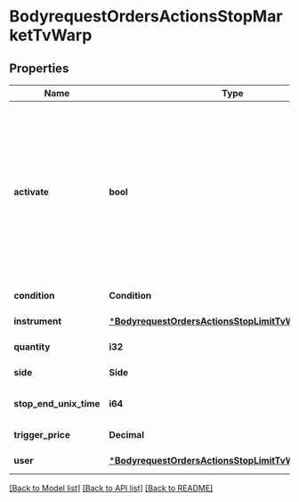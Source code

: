 # BodyrequestOrdersActionsStopMarketTvWarp

## Properties
Name | Type | Description | Notes
------------ | ------------- | ------------- | -------------
**activate** | **bool** | Флаг указывает, создать активную заявку, или не активную. Не активная заявка отображается в системе, но не участвует в процессе выставления на биржу, пока не станет активной. Данный флаг необходим при создании группы заявок с типом &#x27;TriggerBracketOrders&#x27;  | [default to true]
**condition** | **Condition** |  | [default to null]
**instrument** | [***BodyrequestOrdersActionsStopLimitTvWarpInstrument**](bodyrequest_OrdersActionsStopLimitTVWarp_instrument.md) |  | [default to null]
**quantity** | **i32** | Количество (лоты) | [default to null]
**side** | **Side** |  | [default to null]
**stop_end_unix_time** | **i64** | Срок действия (UTC) в формате Unix Time seconds | [default to null]
**trigger_price** | **Decimal** | Цена срабатывания | [default to null]
**user** | [***BodyrequestOrdersActionsStopLimitTvWarpUser**](bodyrequest_OrdersActionsStopLimitTVWarp_user.md) |  | [default to null]

[[Back to Model list]](../README.md#documentation-for-models) [[Back to API list]](../README.md#documentation-for-api-endpoints) [[Back to README]](../README.md)

